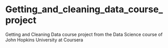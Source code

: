 # Getting_and_cleaning_data_course_project
Getting and Cleaning Data course project from the Data Science course of John Hopkins University at Coursera
